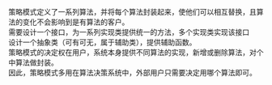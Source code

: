 策略模式定义了一系列算法，并将每个算法封装起来，使他们可以相互替换，且算法的变化不会影响到是有算法的客户。<br>
需要设计一个接口，为一系列实现类提供统一的方法，多个实现类实现该接口<br>
设计一个抽象类（可有可无，属于辅助类），提供辅助函数。<br>
策略模式的决定权在用户，系统本身提供不同算法的实现，新增或删除算法，对个中算法做封装。<br>
因此，策略模式多用在算法决策系统中，外部用户只需要决定用哪个算法即可。
